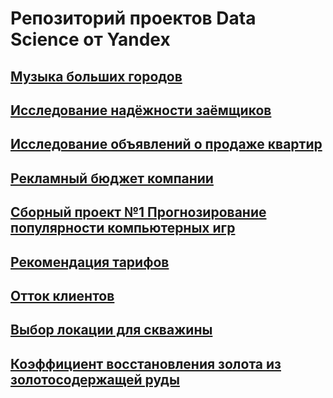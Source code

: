 # Репозиторий проектов Data Science от Yandex
## [Музыка больших городов](https://github.com/natkor18/Data_Science_yandex_project/tree/main/yandex_musik)
## [Исследование надёжности заёмщиков](https://github.com/natkor18/Data_Science_yandex_project/tree/main/reliability-of-borrowers)
## [Исследование объявлений о продаже квартир](https://github.com/natkor18/Data_Science_yandex_project/tree/main/sale-of-apartments)
## [Рекламный бюджет компании](https://github.com/natkor18/Data_Science_yandex_project/tree/main/advertising_budget_of_Megaline)
## [Сборный проект №1 Прогнозирование популярности компьютерных игр](https://github.com/natkor18/Data_Science_yandex_project/tree/main/predicting-success-game)
## [Рекомендация тарифов](https://github.com/natkor18/Data_Science_yandex_project/blob/main/recommendation_of_tariffs/readme.md)
## [Отток клиентов](https://github.com/natkor18/Data_Science_yandex_project/tree/main/customer_outflow)
## [Выбор локации для скважины](https://github.com/natkor18/Data_Science_yandex_project/tree/main/choosing-location-well)
## [Коэффициент восстановления золота из золотосодержащей руды](https://github.com/natkor18/Data_Science_yandex_project/tree/main/recovery-coefficient-gold)
